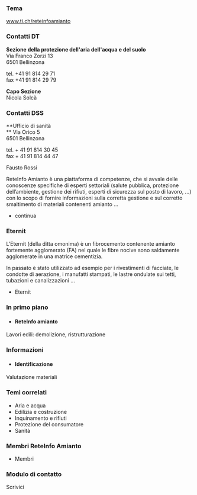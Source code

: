 ###  Tema

www.ti.ch/reteinfoamianto

###  Contatti DT

**Sezione della protezione dell'aria dell'acqua e del suolo**  
Via Franco Zorzi 13  
6501 Bellinzona

tel. +41 91 814 29 71  
fax +41 91 814 29 79  

 **Capo Sezione**  
Nicola Solcà

###  Contatti DSS

**Ufficio di sanità  
** Via Orico 5  
6501 Bellinzona

tel. + 41 91 814 30 45  
fax + 41 91 814 44 47  
  
Fausto Rossi

ReteInfo Amianto è una piattaforma di competenze, che si avvale delle
conoscenze specifiche di esperti settoriali (salute pubblica, protezione
dell’ambiente, gestione dei rifiuti, esperti di sicurezza sul posto di lavoro,
...) con lo scopo di fornire informazioni sulla corretta gestione e sul
corretto smaltimento di materiali contenenti amianto ...

  * continua

###  Eternit

L'Eternit (della ditta omonima) è un fibrocemento contenente amianto
fortemente agglomerato (FA) nel quale le fibre nocive sono saldamente
agglomerate in una matrice cementizia.

In passato è stato utilizzato ad esempio per i rivestimenti di facciate, le
condotte di aerazione, i manufatti stampati, le lastre ondulate sui tetti,
tubazioni e canalizzazioni ...

  * Eternit

###  In primo piano

  * #### ReteInfo amianto

Lavori edili: demolizione, ristrutturazione

###  Informazioni

  * #### Identificazione

Valutazione materiali

###  Temi correlati

  * Aria e acqua
  * Edilizia e costruzione
  * Inquinamento e rifiuti
  * Protezione del consumatore
  * Sanità

###  Membri ReteInfo Amianto

  * Membri

### Modulo di contatto

Scrivici

